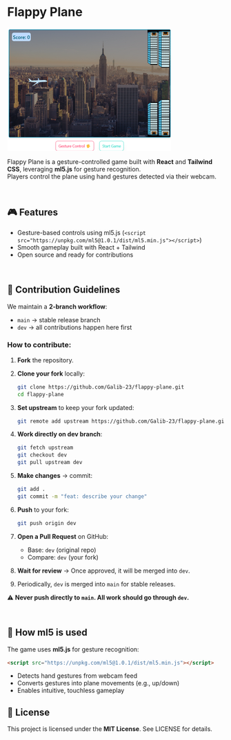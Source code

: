 # Flappy Plane

![Flappy Plane](/public/flappy-plane.png)

Flappy Plane is a gesture-controlled game built with **React** and **Tailwind CSS**, leveraging **ml5.js** for gesture recognition.  
Players control the plane using hand gestures detected via their webcam.

<br>

## 🎮 Features

- Gesture-based controls using ml5.js (`<script src="https://unpkg.com/ml5@1.0.1/dist/ml5.min.js"></script>`)
- Smooth gameplay built with React + Tailwind
- Open source and ready for contributions

<br>

## 📝 Contribution Guidelines

We maintain a **2-branch workflow**:

- `main` → stable release branch
- `dev` → all contributions happen here first

### How to contribute:

1. **Fork** the repository.

2. **Clone your fork** locally:

   ```bash
   git clone https://github.com/Galib-23/flappy-plane.git
   cd flappy-plane
   ```

3. **Set upstream** to keep your fork updated:

   ```bash
   git remote add upstream https://github.com/Galib-23/flappy-plane.git
   ```

4. **Work directly on dev branch**:

   ```bash
   git fetch upstream
   git checkout dev
   git pull upstream dev

   ```

5. **Make changes** → commit:

   ```bash
   git add .
   git commit -m "feat: describe your change"
   ```

6. **Push** to your fork:

   ```bash
   git push origin dev
   ```

7. **Open a Pull Request** on GitHub:

   - Base: `dev` (original repo)
   - Compare: `dev` (your fork)

8. **Wait for review** → Once approved, it will be merged into `dev`.

9. Periodically, `dev` is merged into `main` for stable releases.

⚠️ **Never push directly to `main`. All work should go through `dev`.**

<br>

## 🧠 How ml5 is used

The game uses **ml5.js** for gesture recognition:

```html
<script src="https://unpkg.com/ml5@1.0.1/dist/ml5.min.js"></script>
```

- Detects hand gestures from webcam feed
- Converts gestures into plane movements (e.g., up/down)
- Enables intuitive, touchless gameplay

## 📄 License

This project is licensed under the **MIT License**. See LICENSE for details.
